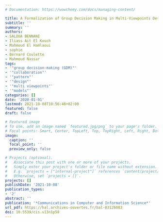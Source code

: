 ```yaml
---
# Documentation: https://wowchemy.com/docs/managing-content/

title: A Formalization of Group Decision Making in Multi-Viewpoints Design
subtitle: ''
summary: ''
authors:
- SALOUA BENNANI
- Iliass Ait El Kouch
- Mahmoud El Hamlaoui
- sophie  
- Bernard Coulette
- Mahmoud Nassar
tags:
- '"group decision-making (GDM)"'
- '"collaboration"'
- '"pattern"'
- '"design"'
- '"multi viewpoints"'
- '"models"'
categories: []
date: '2020-01-01'
lastmod: 2021-10-08T10:56:48+02:00
featured: false
draft: false

# Featured image
# To use, add an image named `featured.jpg/png` to your page's folder.
# Focal points: Smart, Center, TopLeft, Top, TopRight, Left, Right, BottomLeft, Bottom, BottomRight.
image:
  caption: ''
  focal_point: ''
  preview_only: false

# Projects (optional).
#   Associate this post with one or more of your projects.
#   Simply enter your project's folder or file name without extension.
#   E.g. `projects = ["internal-project"]` references `content/project/deep-learning/index.md`.
#   Otherwise, set `projects = []`.
projects: []
publishDate: '2021-10-08'
publication_types:
- '2'
abstract: ''
publication: '*Communications in Computer and Information Science*'
url_pdf: https://hal.archives-ouvertes.fr/hal-03126083
doi: 10.5539/cis.v13n1p58
---
```

